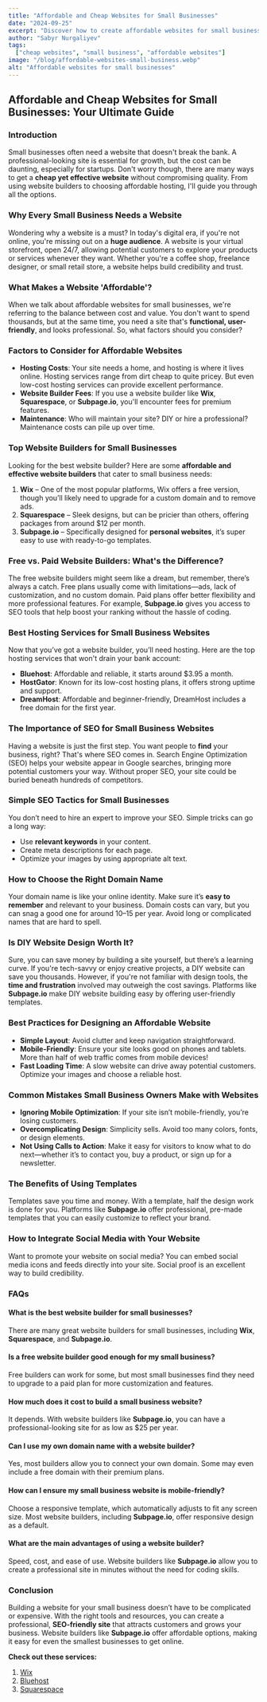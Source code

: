 ```yaml
---
title: "Affordable and Cheap Websites for Small Businesses"
date: "2024-09-25"
excerpt: "Discover how to create affordable websites for small businesses with these top solutions."
author: "Sabyr Nurgaliyev"
tags:
  ["cheap websites", "small business", "affordable websites"]
image: "/blog/affordable-websites-small-business.webp"
alt: "Affordable websites for small businesses"
---
```


## Affordable and Cheap Websites for Small Businesses: Your Ultimate Guide

### Introduction

Small businesses often need a website that doesn't break the bank. A professional-looking site is essential for growth, but the cost can be daunting, especially for startups. Don't worry though, there are many ways to get a **cheap yet effective website** without compromising quality. From using website builders to choosing affordable hosting, I'll guide you through all the options. 

### Why Every Small Business Needs a Website

Wondering why a website is a must? In today's digital era, if you're not online, you're missing out on a **huge audience**. A website is your virtual storefront, open 24/7, allowing potential customers to explore your products or services whenever they want. Whether you're a coffee shop, freelance designer, or small retail store, a website helps build credibility and trust.

### What Makes a Website 'Affordable'?

When we talk about affordable websites for small businesses, we're referring to the balance between cost and value. You don't want to spend thousands, but at the same time, you need a site that's **functional, user-friendly**, and looks professional. So, what factors should you consider?

### Factors to Consider for Affordable Websites

- **Hosting Costs**: Your site needs a home, and hosting is where it lives online. Hosting services range from dirt cheap to quite pricey. But even low-cost hosting services can provide excellent performance.
- **Website Builder Fees**: If you use a website builder like **Wix**, **Squarespace**, or **Subpage.io**, you'll encounter fees for premium features.
- **Maintenance**: Who will maintain your site? DIY or hire a professional? Maintenance costs can pile up over time.

### Top Website Builders for Small Businesses

Looking for the best website builder? Here are some **affordable and effective website builders** that cater to small business needs:

1. **Wix** – One of the most popular platforms, Wix offers a free version, though you’ll likely need to upgrade for a custom domain and to remove ads.
2. **Squarespace** – Sleek designs, but can be pricier than others, offering packages from around $12 per month.
3. **Subpage.io** – Specifically designed for **personal websites**, it’s super easy to use with ready-to-go templates.

### Free vs. Paid Website Builders: What's the Difference?

The free website builders might seem like a dream, but remember, there’s always a catch. Free plans usually come with limitations—ads, lack of customization, and no custom domain. Paid plans offer better flexibility and more professional features. For example, **Subpage.io** gives you access to SEO tools that help boost your ranking without the hassle of coding.

### Best Hosting Services for Small Business Websites

Now that you’ve got a website builder, you’ll need hosting. Here are the top hosting services that won't drain your bank account:

- **Bluehost**: Affordable and reliable, it starts around $3.95 a month.
- **HostGator**: Known for its low-cost hosting plans, it offers strong uptime and support.
- **DreamHost**: Affordable and beginner-friendly, DreamHost includes a free domain for the first year.

### The Importance of SEO for Small Business Websites

Having a website is just the first step. You want people to **find** your business, right? That's where SEO comes in. Search Engine Optimization (SEO) helps your website appear in Google searches, bringing more potential customers your way. Without proper SEO, your site could be buried beneath hundreds of competitors.

### Simple SEO Tactics for Small Businesses

You don’t need to hire an expert to improve your SEO. Simple tricks can go a long way:

- Use **relevant keywords** in your content.
- Create meta descriptions for each page.
- Optimize your images by using appropriate alt text.

### How to Choose the Right Domain Name

Your domain name is like your online identity. Make sure it’s **easy to remember** and relevant to your business. Domain costs can vary, but you can snag a good one for around $10–$15 per year. Avoid long or complicated names that are hard to spell.

### Is DIY Website Design Worth It?

Sure, you can save money by building a site yourself, but there’s a learning curve. If you're tech-savvy or enjoy creative projects, a DIY website can save you thousands. However, if you're not familiar with design tools, the **time and frustration** involved may outweigh the cost savings. Platforms like **Subpage.io** make DIY website building easy by offering user-friendly templates.

### Best Practices for Designing an Affordable Website

- **Simple Layout**: Avoid clutter and keep navigation straightforward.
- **Mobile-Friendly**: Ensure your site looks good on phones and tablets. More than half of web traffic comes from mobile devices!
- **Fast Loading Time**: A slow website can drive away potential customers. Optimize your images and choose a reliable host.

### Common Mistakes Small Business Owners Make with Websites

- **Ignoring Mobile Optimization**: If your site isn’t mobile-friendly, you’re losing customers.
- **Overcomplicating Design**: Simplicity sells. Avoid too many colors, fonts, or design elements.
- **Not Using Calls to Action**: Make it easy for visitors to know what to do next—whether it’s to contact you, buy a product, or sign up for a newsletter.

### The Benefits of Using Templates

Templates save you time and money. With a template, half the design work is done for you. Platforms like **Subpage.io** offer professional, pre-made templates that you can easily customize to reflect your brand.

### How to Integrate Social Media with Your Website

Want to promote your website on social media? You can embed social media icons and feeds directly into your site. Social proof is an excellent way to build credibility.

### FAQs

#### What is the best website builder for small businesses?
There are many great website builders for small businesses, including **Wix**, **Squarespace**, and **Subpage.io**.

#### Is a free website builder good enough for my small business?
Free builders can work for some, but most small businesses find they need to upgrade to a paid plan for more customization and features.

#### How much does it cost to build a small business website?
It depends. With website builders like **Subpage.io**, you can have a professional-looking site for as low as $25 per year.

#### Can I use my own domain name with a website builder?
Yes, most builders allow you to connect your own domain. Some may even include a free domain with their premium plans.

#### How can I ensure my small business website is mobile-friendly?
Choose a responsive template, which automatically adjusts to fit any screen size. Most website builders, including **Subpage.io**, offer responsive design as a default.

#### What are the main advantages of using a website builder?
Speed, cost, and ease of use. Website builders like **Subpage.io** allow you to create a professional site in minutes without the need for coding skills.

### Conclusion

Building a website for your small business doesn’t have to be complicated or expensive. With the right tools and resources, you can create a professional, **SEO-friendly site** that attracts customers and grows your business. Website builders like **Subpage.io** offer affordable options, making it easy for even the smallest businesses to get online.

**Check out these services:**

1. [Wix](https://www.wix.com)
2. [Bluehost](https://www.bluehost.com)
3. [Squarespace](https://www.squarespace.com)
